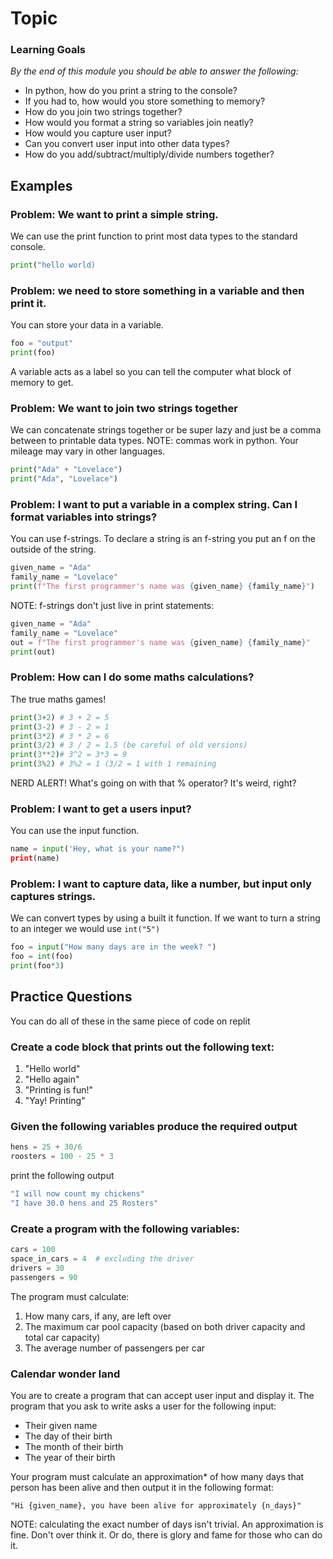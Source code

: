 # Topic 

### Learning Goals

*By the end of this module you should be able to answer the following:*

* In python, how do you print a string to the console?
* If you had to, how would you store something to memory?
* How do you join two strings together?
* How would you format a string so variables join neatly?
* How would you capture user input?
* Can you convert user input into other data types?
* How do you add/subtract/multiply/divide numbers together?

## Examples

### Problem: We want to print a simple string.

We can use the print function to print most data types to the standard console. 

```python
print("hello world)
```

### Problem: we need to store something in a variable and then print it.

You can store your data in a variable.

```python
foo = "output"
print(foo)
```

A variable acts as a label so you can tell the computer what block of memory to get. 

### Problem: We want to join two strings together

We can concatenate strings together or be super lazy and just be a comma between to printable data types. NOTE: commas work in python. Your mileage may vary in other languages. 

```python
print("Ada" + "Lovelace")
print("Ada", "Lovelace")
```

### Problem: I want to put a variable in a complex string. Can I format variables into strings?  

You can use f-strings. To declare a string is an f-string  you put an f on the outside of the string. 

```python
given_name = "Ada"
family_name = "Lovelace"
print(f"The first programmer's name was {given_name} {family_name}")
```

NOTE: f-strings don't just live in print statements: 

```python
given_name = "Ada"
family_name = "Lovelace"
out = f"The first programmer's name was {given_name} {family_name}"
print(out)
```

### Problem: How can I do some maths calculations? 

The true maths games!

```python
print(3+2) # 3 + 2 = 5
print(3-2) # 3 - 2 = 1
print(3*2) # 3 * 2 = 6
print(3/2) # 3 / 2 = 1.5 (be careful of old versions)
print(3**2)# 3^2 = 3*3 = 9
print(3%2) # 3%2 = 1 (3/2 = 1 with 1 remaining
```

NERD ALERT! What's going on with that % operator? It's weird, right? 

### Problem: I want to get a users input? 

You can use the input function. 

```python
name = input('Hey, what is your name?")
print(name)
```

### Problem: I want to capture data, like a number, but input only captures strings. 

We can convert types by using a built it function. If we want to turn a string to an integer we would use `int("5")`

```python
foo = input("How many days are in the week? ")
foo = int(foo)
print(foo*3)
```

## Practice Questions

You can do all of these in the same piece of code on replit

### Create a code block that prints out the following text:

1. "Hello world"
2. "Hello again"
3. "Printing is fun!"
4. "Yay! Printing"

### Given the following variables produce the required output

```python
hens = 25 + 30/6  
roosters = 100 - 25 * 3  
```

print the following output  

```bash
"I will now count my chickens"
"I have 30.0 hens and 25 Rosters" 
```

### Create a program with the following variables:

```python
cars = 100
space_in_cars = 4  # excluding the driver
drivers = 30 
passengers = 90
```

The program must calculate:

1. How many cars, if any, are left over
2. The maximum car pool capacity (based on both driver capacity and total car capacity)
3. The average number of passengers per car

### Calendar wonder land

You are to create a program that can accept user input and display it. The program that you ask to write asks a user for the following input:

* Their given name
* The day of their birth
* The month of their birth
* The year of their birth

Your program must calculate an approximation* of how many days that person has been alive and then output it in the following format:

`"Hi {given_name}, you have been alive for approximately {n_days}"`

NOTE: calculating the exact number of days isn't trivial. An approximation is fine. Don't over think it. Or do, there is glory and fame for those who can do it.
